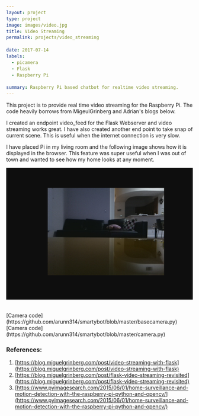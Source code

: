 ```yaml
---
layout: project
type: project
image: images/video.jpg
title: Video Streaming
permalink: projects/video_streaming

date: 2017-07-14
labels:
  - picamera
  - Flask
  - Raspberry Pi

summary: Raspberry Pi based chatbot for realtime video streaming.
---
```


This project is to provide real time video streaming for the Raspberry Pi. The code heavily borrows from MigeulGrinberg and Adrian's blogs below.

I created an endpoint video_feed for the Flask Webserver and video streaming works great. I have also created another end point to take snap of current scene. This is useful when the internet connection is very slow.

I have placed Pi in my living room and the following image shows how it is displayed in the browser. This feature was super useful when I was out of town and wanted to see how my home looks at any moment.

<p align='center'><img class="ui medium center rounded image" src="../images/streaming.png"></p><br/>
[Camera code](https://github.com/arunn314/smartybot/blob/master/basecamera.py)<br/>
[Camera code](https://github.com/arunn314/smartybot/blob/master/camera.py)<br/>

### References:<br/>
1. [https://blog.miguelgrinberg.com/post/video-streaming-with-flask](https://blog.miguelgrinberg.com/post/video-streaming-with-flask)<br/>
2. [https://blog.miguelgrinberg.com/post/flask-video-streaming-revisited](https://blog.miguelgrinberg.com/post/flask-video-streaming-revisited)<br/>
3. [https://www.pyimagesearch.com/2015/06/01/home-surveillance-and-motion-detection-with-the-raspberry-pi-python-and-opencv/](https://www.pyimagesearch.com/2015/06/01/home-surveillance-and-motion-detection-with-the-raspberry-pi-python-and-opencv/)<br/>
